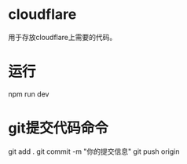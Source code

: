 # cloudflare
用于存放cloudflare上需要的代码。

# 运行
npm run dev

# git提交代码命令
git add .
git commit -m "你的提交信息"
git push origin 

